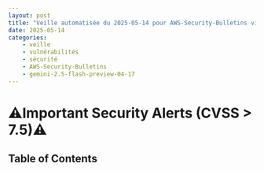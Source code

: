 ```yaml
---
layout: post
title: "Veille automatisée du 2025-05-14 pour AWS-Security-Bulletins via Gemini gemini-2.5-flash-preview-04-17"
date: 2025-05-14
categories:
    - veille
    - vulnérabilités
    - sécurité
    - AWS-Security-Bulletins
    - gemini-2.5-flash-preview-04-17
---
```

# ⚠️Important Security Alerts (CVSS > 7.5)⚠️

## Table of Contents
